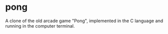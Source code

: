 # pong
A clone of the old arcade game "Pong", implemented in the C language and running in the computer terminal.
